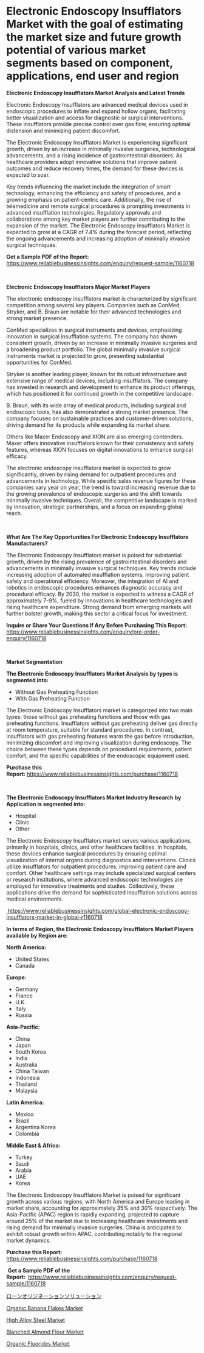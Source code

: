 <p><h1>Electronic Endoscopy Insufflators Market with the goal of estimating the market size and future growth potential of various market segments based on component, applications, end user and region</h1></p><p><strong>Electronic Endoscopy Insufflators Market Analysis and Latest Trends</strong></p>
<p><p>Electronic Endoscopy Insufflators are advanced medical devices used in endoscopic procedures to inflate and expand hollow organs, facilitating better visualization and access for diagnostic or surgical interventions. These insufflators provide precise control over gas flow, ensuring optimal distension and minimizing patient discomfort.</p><p>The Electronic Endoscopy Insufflators Market is experiencing significant growth, driven by an increase in minimally invasive surgeries, technological advancements, and a rising incidence of gastrointestinal disorders. As healthcare providers adopt innovative solutions that improve patient outcomes and reduce recovery times, the demand for these devices is expected to soar.</p><p>Key trends influencing the market include the integration of smart technology, enhancing the efficiency and safety of procedures, and a growing emphasis on patient-centric care. Additionally, the rise of telemedicine and remote surgical procedures is prompting investments in advanced insufflation technologies. Regulatory approvals and collaborations among key market players are further contributing to the expansion of the market. The Electronic Endoscopy Insufflators Market is expected to grow at a CAGR of 7.4% during the forecast period, reflecting the ongoing advancements and increasing adoption of minimally invasive surgical techniques.</p></p>
<p><strong>Get a Sample PDF of the Report:&nbsp;</strong> <a href="https://www.reliablebusinessinsights.com/enquiry/request-sample/1160718">https://www.reliablebusinessinsights.com/enquiry/request-sample/1160718</a></p>
<p>&nbsp;</p>
<p><strong>Electronic Endoscopy Insufflators Major Market Players</strong></p>
<p><p>The electronic endoscopy insufflators market is characterized by significant competition among several key players. Companies such as ConMed, Stryker, and B. Braun are notable for their advanced technologies and strong market presence. </p><p>ConMed specializes in surgical instruments and devices, emphasizing innovation in surgical insufflation systems. The company has shown consistent growth, driven by an increase in minimally invasive surgeries and a broadening product portfolio. The global minimally invasive surgical instruments market is projected to grow, presenting substantial opportunities for ConMed.</p><p>Stryker is another leading player, known for its robust infrastructure and extensive range of medical devices, including insufflators. The company has invested in research and development to enhance its product offerings, which has positioned it for continued growth in the competitive landscape.</p><p>B. Braun, with its wide array of medical products, including surgical and endoscopic tools, has also demonstrated a strong market presence. The company focuses on sustainable practices and customer-driven solutions, driving demand for its products while expanding its market share.</p><p>Others like Maxer Endoscopy and XION are also emerging contenders. Maxer offers innovative insufflators known for their consistency and safety features, whereas XION focuses on digital innovations to enhance surgical efficacy.</p><p>The electronic endoscopy insufflators market is expected to grow significantly, driven by rising demand for outpatient procedures and advancements in technology. While specific sales revenue figures for these companies vary year on year, the trend is toward increasing revenue due to the growing prevalence of endoscopic surgeries and the shift towards minimally invasive techniques. Overall, the competitive landscape is marked by innovation, strategic partnerships, and a focus on expanding global reach.</p></p>
<p>&nbsp;</p>
<p><strong>What Are The Key Opportunities For Electronic Endoscopy Insufflators Manufacturers?</strong></p>
<p><p>The Electronic Endoscopy Insufflators market is poised for substantial growth, driven by the rising prevalence of gastrointestinal disorders and advancements in minimally invasive surgical techniques. Key trends include increasing adoption of automated insufflation systems, improving patient safety and operational efficiency. Moreover, the integration of AI and robotics in endoscopic procedures enhances diagnostic accuracy and procedural efficacy. By 2030, the market is expected to witness a CAGR of approximately 7-9%, fueled by innovations in healthcare technologies and rising healthcare expenditure. Strong demand from emerging markets will further bolster growth, making this sector a critical focus for investment.</p></p>
<p><strong>Inquire or Share Your Questions If Any Before Purchasing This Report:</strong> <a href="https://www.reliablebusinessinsights.com/enquiry/pre-order-enquiry/1160718">https://www.reliablebusinessinsights.com/enquiry/pre-order-enquiry/1160718</a></p>
<p>&nbsp;</p>
<p><strong>Market Segmentation</strong></p>
<p><strong>The Electronic Endoscopy Insufflators Market Analysis by types is segmented into:</strong></p>
<p><ul><li>Without Gas Preheating Function</li><li>With Gas Preheating Function</li></ul></p>
<p><p>The Electronic Endoscopy Insufflators market is categorized into two main types: those without gas preheating functions and those with gas preheating functions. Insufflators without gas preheating deliver gas directly at room temperature, suitable for standard procedures. In contrast, insufflators with gas preheating features warm the gas before introduction, minimizing discomfort and improving visualization during endoscopy. The choice between these types depends on procedural requirements, patient comfort, and the specific capabilities of the endoscopic equipment used.</p></p>
<p><strong>Purchase this Report:&nbsp;</strong><a href="https://www.reliablebusinessinsights.com/purchase/1160718">https://www.reliablebusinessinsights.com/purchase/1160718</a></p>
<p>&nbsp;</p>
<p><strong>The Electronic Endoscopy Insufflators Market Industry Research by Application is segmented into:</strong></p>
<p><ul><li>Hospital</li><li>Clinic</li><li>Other</li></ul></p>
<p><p>The Electronic Endoscopy Insufflators market serves various applications, primarily in hospitals, clinics, and other healthcare facilities. In hospitals, these devices enhance surgical procedures by ensuring optimal visualization of internal organs during diagnostics and interventions. Clinics utilize insufflators for outpatient procedures, improving patient care and comfort. Other healthcare settings may include specialized surgical centers or research institutions, where advanced endoscopic technologies are employed for innovative treatments and studies. Collectively, these applications drive the demand for sophisticated insufflation solutions across medical environments.</p></p>
<p><a href="https://www.reliablebusinessinsights.com/global-electronic-endoscopy-insufflators-market-in-global-r1160718">&nbsp;https://www.reliablebusinessinsights.com/global-electronic-endoscopy-insufflators-market-in-global-r1160718</a></p>
<p><strong>In terms of Region, the Electronic Endoscopy Insufflators Market Players available by Region are:</strong></p>
<p>
    <p> <strong> North America: </strong>
        <ul>
            <li>United States</li>
            <li>Canada</li>
        </ul>
        </p> 
    <p> <strong> Europe: </strong>
        <ul>
            <li>Germany</li>
            <li>France</li>
            <li>U.K.</li>
            <li>Italy</li>
            <li>Russia</li>
        </ul>
        </p> 
    <p> <strong> Asia-Pacific: </strong>
        <ul>
            <li>China</li>
            <li>Japan</li>
            <li>South Korea</li>
            <li>India</li>
            <li>Australia</li>
            <li>China Taiwan</li>
            <li>Indonesia</li>
            <li>Thailand</li>
            <li>Malaysia</li>
        </ul>
        </p> 
    <p> <strong> Latin America: </strong>
        <ul>
            <li>Mexico</li>
            <li>Brazil</li>
            <li>Argentina Korea</li>
            <li>Colombia</li>
        </ul>
        </p> 
    <p> <strong> Middle East & Africa: </strong>
        <ul>
            <li>Turkey</li>
            <li>Saudi</li>
            <li>Arabia</li>
            <li>UAE</li>
            <li>Korea</li>
        </ul>
    </p>
    </p>
<p><p>The Electronic Endoscopy Insufflators Market is poised for significant growth across various regions, with North America and Europe leading in market share, accounting for approximately 35% and 30% respectively. The Asia-Pacific (APAC) region is rapidly expanding, projected to capture around 25% of the market due to increasing healthcare investments and rising demand for minimally invasive surgeries. China is anticipated to exhibit robust growth within APAC, contributing notably to the regional market dynamics.</p></p>
<p><strong>Purchase this Report: </strong><a href="https://www.reliablebusinessinsights.com/purchase/1160718">https://www.reliablebusinessinsights.com/purchase/1160718</a></p>
<p>&nbsp;<strong>Get a Sample PDF of the Report:&nbsp;&nbsp;</strong><a href="https://www.reliablebusinessinsights.com/enquiry/request-sample/1160718">https://www.reliablebusinessinsights.com/enquiry/request-sample/1160718</a></p>
<p><strong></strong></p>
<p><p><a href="https://medium.com/@noeluer56546654566/loan-origination-solution-market-%E3%81%AE%E3%82%B0%E3%83%AD%E3%83%BC%E3%83%90%E3%83%AB%E5%B8%82%E5%A0%B4%E6%A6%82%E8%A6%81%E3%81%AF-%E4%B8%96%E7%95%8C%E3%81%8A%E3%82%88%E3%81%B3%E4%B8%BB%E8%A6%81%E5%B8%82%E5%A0%B4%E3%81%AB%E3%81%8A%E3%81%91%E3%82%8B%E6%A5%AD%E7%95%8C%E3%81%AB%E5%BD%B1%E9%9F%BF%E3%82%92%E4%B8%8E%E3%81%88%E3%82%8B%E4%B8%BB%E8%A6%81%E3%81%AA%E3%83%88%E3%83%AC%E3%83%B3%E3%83%89%E3%81%AB%E3%81%A4%E3%81%84%E3%81%A6-%E7%8B%AC%E8%87%AA%E3%81%AE%E8%A6%96%E7%82%B9%E3%82%92%E6%8F%90%E4%BE%9B%E3%81%97%E3%81%BE%E3%81%99-fb67c695b9cd">ローンオリジネーションソリューション</a></p><p><a href="https://www.linkedin.com/pulse/global-organic-banana-flakes-market-size-expected-reach-cagr-hrdxe?trackingId=B9i4f0bpSASQFWv98JhRLg%3D%3D">Organic Banana Flakes Market</a></p><p><a href="https://issuu.com/reportprime-2/docs/high-alloy-steel-market-size-2030.p_5fac02c822423f">High Alloy Steel Market</a></p><p><a href="https://www.linkedin.com/pulse/blanched-almond-flour-market-global-insights-regional-analysis-pngle?trackingId=R2KL7hXQTwOQ0EhmuWTG4A%3D%3D">Blanched Almond Flour Market</a></p><p><a href="https://issuu.com/reportprime-2/docs/organic-fluorides-market-size-2030._c294a4c13cc0ec">Organic Fluorides Market</a></p></p>